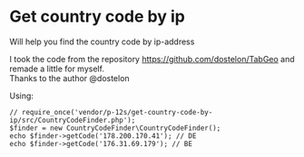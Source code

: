 # Get country code by ip
Will help you find the country code by ip-address

I took the code from the repository https://github.com/dostelon/TabGeo 
and remade a little for myself.   
Thanks to the author @dostelon  

Using:
```
// require_once('vendor/p-12s/get-country-code-by-ip/src/CountryCodeFinder.php');   
$finder = new CountryCodeFinder\CountryCodeFinder();
echo $finder->getCode('178.200.170.41'); // DE
echo $finder->getCode('176.31.69.179'); // BE
```